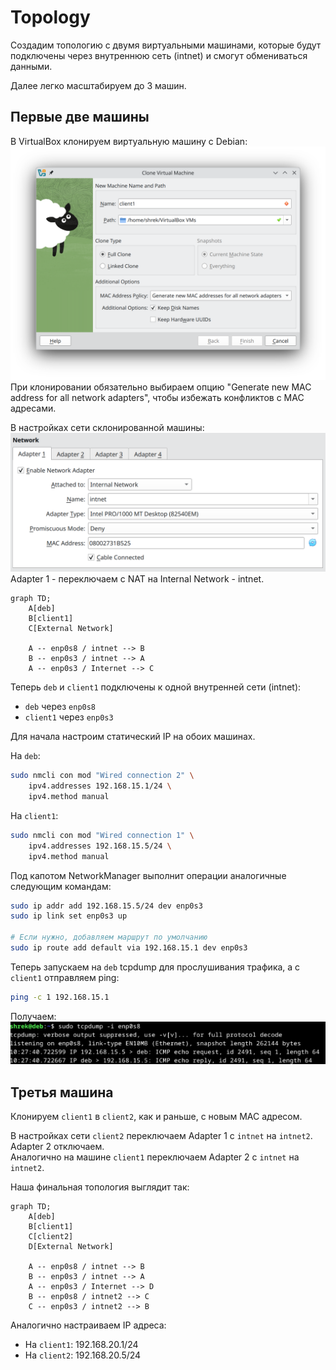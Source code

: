 # Topology

Создадим топологию с двумя виртуальными машинами, которые будут подключены через внутреннюю сеть (intnet) и смогут обмениваться данными.

Далее легко масштабируем до 3 машин.

## Первые две машины

В VirtualBox клонируем виртуальную машину с Debian:
![alt text](/pics/image6.png)
При клонировании  обязательно выбираем опцию "Generate new MAC address for all network adapters", чтобы избежать конфликтов с MAC адресами.

В настройках сети склонированной машины:
![alt text](/pics/image7.png)
Adapter 1 - переключаем с NAT на Internal Network - intnet.

```mermaid
graph TD;
    A[deb]
    B[client1]
    C[External Network]

    A -- enp0s8 / intnet --> B
    B -- enp0s3 / intnet --> A
    A -- enp0s3 / Internet --> C
```

Теперь `deb` и `client1` подключены к одной внутренней сети (intnet):

- `deb` через `enp0s8`
- `client1` через `enp0s3`

Для начала настроим статический IP на обоих машинах.

На `deb`:

```sh
sudo nmcli con mod "Wired connection 2" \
    ipv4.addresses 192.168.15.1/24 \
    ipv4.method manual
```

На `client1`:

```sh
sudo nmcli con mod "Wired connection 1" \
    ipv4.addresses 192.168.15.5/24 \
    ipv4.method manual
```

Под капотом NetworkManager выполнит операции аналогичные следующим командам:

```bash
sudo ip addr add 192.168.15.5/24 dev enp0s3
sudo ip link set enp0s3 up

# Если нужно, добавляем маршрут по умолчанию
sudo ip route add default via 192.168.15.1 dev enp0s3
```

Теперь запускаем на `deb` tcpdump для прослушивания трафика, а с `client1` отправляем ping:

```sh
ping -c 1 192.168.15.1
```

Получаем:
![alt text](/pics/image8.png)

## Третья машина

Клонируем `client1` в `client2`, как и раньше, с новым MAC адресом.

В настройках сети `client2` переключаем Adapter 1 с `intnet` на `intnet2`. Adapter 2 отключаем.  
Аналогично на машине `client1` переключаем Adapter 2 с `intnet` на `intnet2`.

Наша финальная топология выглядит так:

```mermaid
graph TD;
    A[deb]
    B[client1]
    C[client2]
    D[External Network]

    A -- enp0s8 / intnet --> B
    B -- enp0s3 / intnet --> A
    A -- enp0s3 / Internet --> D
    B -- enp0s8 / intnet2 --> C
    C -- enp0s3 / intnet2 --> B
```

Аналогично настраиваем IP адреса:

- На `client1`: 192.168.20.1/24
- На `client2`: 192.168.20.5/24
